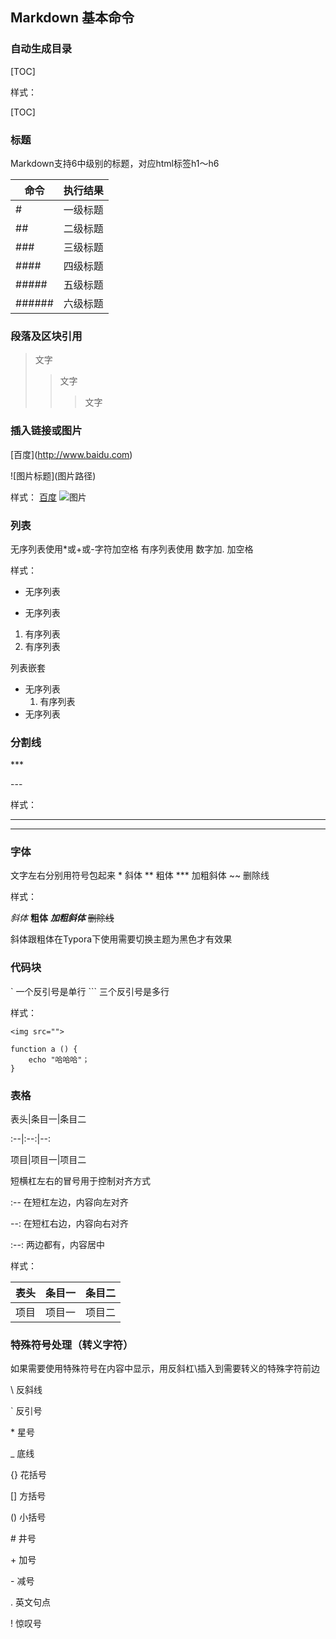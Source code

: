## Markdown 基本命令

### 自动生成目录

\[TOC]



样式：

[TOC]



### 标题

Markdown支持6中级别的标题，对应html标签h1～h6

命令|执行结果
--|--
#|一级标题
##|二级标题
###|三级标题
####|四级标题
#####|五级标题
######|六级标题



### 段落及区块引用


>文字
>>文字
>>
>>>文字



### 插入链接或图片

\[百度](http://www.baidu.com)

\![图片标题]\(图片路径)

样式：
[百度](http://www.baidu.com)
![图片](http://img3.duitang.com/uploads/item/201605/07/20160507191419_J2m8R.thumb.700_0.jpeg)



### 列表

无序列表使用*或+或-字符加空格
有序列表使用 数字加.  加空格



样式：
- 无序列表

- 无序列表

1. 有序列表
2. 有序列表

 列表嵌套

- 无序列表
  1. 有序列表
- 无序列表



### 分割线

\***

\---



样式：
***
---



### 字体

文字左右分别用符号包起来
\*  斜体
\**  粗体
\***  加粗斜体
\~~   删除线



样式：

*斜体*
**粗体**
***加粗斜体***
~~删除线~~

斜体跟粗体在Typora下使用需要切换主题为黑色才有效果



### 代码块

\`  一个反引号是单行
\```  三个反引号是多行



样式：

`<img src="">`

```
function a () {
	echo "哈哈哈"；
}
```



### 表格

表头\|条目一\|条目二

:--|:--:|--:

项目\|项目一\|项目二



短横杠左右的冒号用于控制对齐方式

:--  在短杠左边，内容向左对齐

--:  在短杠右边，内容向右对齐

:--:  两边都有，内容居中



样式：

表头|条目一|条目二
:--|:--:|--:
项目|项目一|项目二



### 特殊符号处理（转义字符）

如果需要使用特殊符号在内容中显示，用反斜杠\\插入到需要转义的特殊字符前边

\\  反斜线

\` 反引号

\*  星号

\_  底线

\{}  花括号

\[]  方括号

\()  小括号

\#  井号

\+  加号

\-  减号

\.  英文句点

\!  惊叹号












